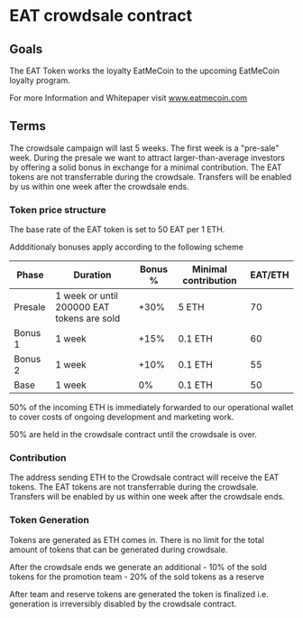 # EAT crowdsale contract

## Goals

The EAT Token works the loyalty EatMeCoin to the upcoming EatMeCoin loyalty program.  

For more Information and Whitepaper visit www.eatmecoin.com

## Terms

The crowdsale campaign will last 5 weeks. The first week is a "pre-sale" week. During the presale we want to attract larger-than-average investors by offering a solid bonus in exchange for a minimal contribution. The EAT tokens are not transferrable during the crowdsale. Transfers will be enabled by us within one week after the crowdsale ends.

### Token price structure

The base rate of the EAT token is set to 50 EAT per 1 ETH.

Addditionaly bonuses apply according to the following scheme

| Phase |	Duration | Bonus % | Minimal contribution | EAT/ETH |
| ----- | --------- | ------- | -------------------- | ---- |
| Presale | 1 week or until 200000 EAT tokens are sold | +30% | 5 ETH | 70 |
| Bonus 1 | 1 week  | +15% | 0.1 ETH | 60 |
| Bonus 2 | 1 week  | +10% | 0.1 ETH | 55 |
| Base | 1 week  | 0% | 0.1 ETH | 50 |

50% of the incoming ETH is immediately forwarded to our operational wallet to cover costs of ongoing development and marketing work.

50% are held in the crowdsale contract until the crowdsale is over.

### Contribution

The address sending ETH to the Crowdsale contract will receive the EAT tokens.
The EAT tokens are not transferrable during the crowdsale. Transfers will be enabled by us within one week after the crowdsale ends.

### Token Generation

Tokens are generated as ETH comes in. There is no limit for the total amount of tokens that can be generated during crowdsale. 

After the crowdsale ends we generate an additional
	- 10% of the sold tokens for the promotion team
	- 20% of the sold tokens as a reserve 

After team and reserve tokens are generated the token is finalized i.e. generation is irreversibly disabled by the crowdsale contract.


 

